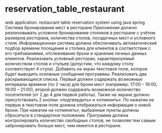 # reservation_table_restaurant
web application. restaurant table reservation system using java spring
Система бронирования мест в ресторане
Приложение должно реализовывать условное бронирование столиков в ресторане с учётом размеров ресторана, количества столов, посадочных мест и условного стиля. Информационная система должна обеспечивать автоматический подбор времени посещения и столика для клиентов в соответствии с его требованиями, отслеживание брони и хранение личных данных клиентов.
Реализовать условный ресторан, характеризуемый количеством столов и стульев (допустим, что каждому столу соответствует 4 стула). Добавить на экран текстовое поле, которое будет выводить основные сообщения программы. Реализовать два раскрывающихся списка. Первый должен содержать возможные интервалы времени (по 2 часа) для брони мест (например: 17:00 – 19:00, 19:00 – 21:00), второй должен содержать возможное количество посетителей (от 2 до 4 для первой работы). Также на экране должно присутствовать 2 кнопки: «подтвердить» и «отменить». По нажатии на первую в текстовом поле должна отображаться информация о новой брони. При нажатии на «отменить», выбранные пункты должны сброситься в стандартное положение. Программа должна контролировать количество свободных столов, не позволяя тем самым забронировать больше мест, чем имеется в ресторане.
